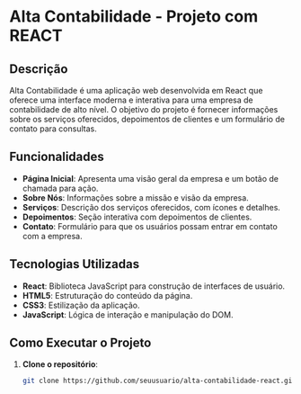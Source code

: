 # Alta Contabilidade - Projeto com REACT

## Descrição

Alta Contabilidade é uma aplicação web desenvolvida em React que oferece uma interface moderna e interativa para uma empresa de contabilidade de alto nível. O objetivo do projeto é fornecer informações sobre os serviços oferecidos, depoimentos de clientes e um formulário de contato para consultas.

## Funcionalidades

- **Página Inicial**: Apresenta uma visão geral da empresa e um botão de chamada para ação.
- **Sobre Nós**: Informações sobre a missão e visão da empresa.
- **Serviços**: Descrição dos serviços oferecidos, com ícones e detalhes.
- **Depoimentos**: Seção interativa com depoimentos de clientes.
- **Contato**: Formulário para que os usuários possam entrar em contato com a empresa.

## Tecnologias Utilizadas

- **React**: Biblioteca JavaScript para construção de interfaces de usuário.
- **HTML5**: Estruturação do conteúdo da página.
- **CSS3**: Estilização da aplicação.
- **JavaScript**: Lógica de interação e manipulação do DOM.

## Como Executar o Projeto

1. **Clone o repositório**:
   ```bash
   git clone https://github.com/seuusuario/alta-contabilidade-react.git

